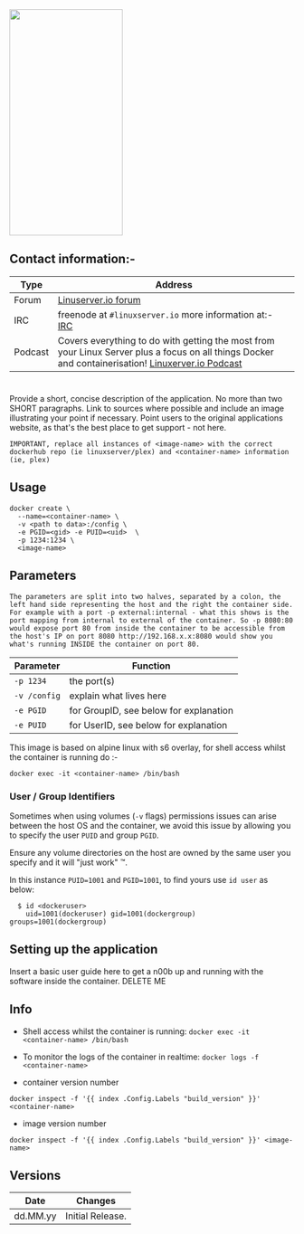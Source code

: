 [linuxserverurl]: https://linuxserver.io
[forumurl]: https://forum.linuxserver.io
[ircurl]: https://www.linuxserver.io/irc/
[podcasturl]: https://www.linuxserver.io/podcast/
[appurl]: www.example.com
[hub]: https://hub.docker.com/r/example/example/


<img src="https://camo.githubusercontent.com/..." data-canonical-src="https://gyazo.com/eb5c5741b6a9a16c692170a41a49c858.png" width="200" height="400" />



## Contact information:-

| Type | Address | 
| --- | --- |
| Forum | [Linuserver.io forum][forumurl] |
| IRC | freenode at `#linuxserver.io` more information at:- [IRC][ircurl]
| Podcast | Covers everything to do with getting the most from your Linux Server plus a focus on all things Docker and containerisation! [Linuxerver.io Podcast][podcasturl] |

# <image-name>

Provide a short, concise description of the application. No more than two SHORT paragraphs. Link to sources where possible and include an image illustrating your point if necessary. Point users to the original applications website, as that's the best place to get support - not here.

`IMPORTANT, replace all instances of <image-name> with the correct dockerhub repo (ie linuxserver/plex) and <container-name> information (ie, plex)`

## Usage

```
docker create \
  --name=<container-name> \
  -v <path to data>:/config \
  -e PGID=<gid> -e PUID=<uid>  \
  -p 1234:1234 \
  <image-name>
```

## Parameters

`The parameters are split into two halves, separated by a colon, the left hand side representing the host and the right the container side. 
For example with a port -p external:internal - what this shows is the port mapping from internal to external of the container.
So -p 8080:80 would expose port 80 from inside the container to be accessible from the host's IP on port 8080
http://192.168.x.x:8080 would show you what's running INSIDE the container on port 80.`



| Parameter | Function |
| --- | --- |
| `-p 1234` | the port(s) |
| `-v /config` | explain what lives here |
| `-e PGID` | for GroupID, see below for explanation |
| `-e PUID` | for UserID, see below for explanation |

This image is based on alpine linux with s6 overlay, for shell access whilst the container is running do :-

`docker exec -it <container-name> /bin/bash`

### User / Group Identifiers

Sometimes when using volumes (`-v` flags) permissions issues can arise between the host OS and the container, we avoid this issue by allowing you to specify the user `PUID` and group `PGID`.

Ensure any volume directories on the host are owned by the same user you specify and it will "just work" &trade;.

In this instance `PUID=1001` and `PGID=1001`, to find yours use `id user` as below:

```
  $ id <dockeruser>
    uid=1001(dockeruser) gid=1001(dockergroup) groups=1001(dockergroup)
```

## Setting up the application

Insert a basic user guide here to get a n00b up and running with the software inside the container. DELETE ME


## Info

* Shell access whilst the container is running: `docker exec -it <container-name> /bin/bash`
* To monitor the logs of the container in realtime: `docker logs -f <container-name>`

* container version number 

`docker inspect -f '{{ index .Config.Labels "build_version" }}' <container-name>`

* image version number

`docker inspect -f '{{ index .Config.Labels "build_version" }}' <image-name>`

## Versions

|  Date | Changes |
| --- | --- |
| dd.MM.yy |  Initial Release. |
